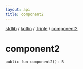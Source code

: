 ```yaml
---
layout: api
title: component2
---
```

[stdlib](../../index.md) / [kotlin](../index.md) / [Triple](index.md) / [component2](component2.md)

# component2

```
public fun component2(): B
```
